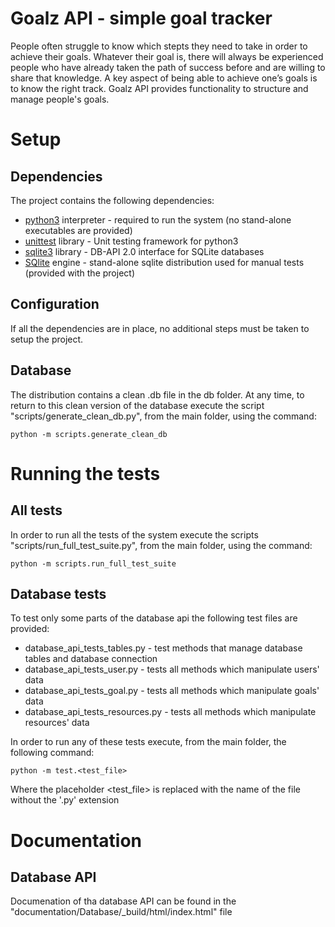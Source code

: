 Goalz API - simple goal tracker
===============================

People often struggle to know which stepts they need to take in order to 
achieve their goals. Whatever their goal is, there will always be 
experienced people who have already taken the path of success before and 
are willing to share that knowledge. A key aspect of being able to achieve 
one’s goals is to know the right track. Goalz API provides functionality to 
structure and manage people's goals.

Setup
=====

Dependencies
------------
The project contains the following dependencies:
* [python3](https://docs.python.org/3/) interpreter - required to run the system (no stand-alone executables are provided)
* [unittest](https://docs.python.org/3/library/unittest.html) library - Unit testing framework for python3 
* [sqlite3](https://docs.python.org/3.6/library/sqlite3.html) library - DB-API 2.0 interface for SQLite databases
* [SQlite](https://www.sqlite.org/index.html) engine - stand-alone sqlite distribution used for manual tests (provided with the project)
	
Configuration
-------------
If all the dependencies are in place, no additional steps must be taken to setup the project.

Database
--------
The distribution contains a clean .db file in the db folder. At any time, to return to this clean version of the database 
execute the script "scripts/generate_clean_db.py", from the main folder, using the command:

```
python -m scripts.generate_clean_db
```

Running the tests
=================

All tests
-------------

In order to run all the tests of the system execute the scripts "scripts/run_full_test_suite.py", from the main
folder, using the command:

```
python -m scripts.run_full_test_suite
```

Database tests
--------------

To test only some parts of the database api the following test files are provided:
* database_api_tests_tables.py - test methods that manage database tables and database connection
* database_api_tests_user.py - tests all methods which manipulate users' data
* database_api_tests_goal.py - tests all methods which manipulate goals' data
* database_api_tests_resources.py - tests all methods which manipulate resources' data

In order to run any of these tests execute, from the main folder, the following command:

```
python -m test.<test_file>
```
	
Where the placeholder <test_file> is replaced with the name of the file without the '.py' extension

Documentation
=============

Database API
------------
Documenation of tha database API can be found in the "documentation/Database/_build/html/index.html" file
